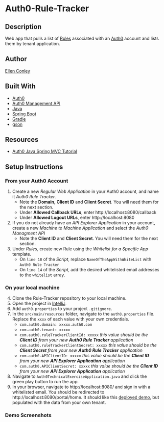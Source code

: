 # Auth0-Rule-Tracker

## Description
Web app that pulls a list of [Rules](https://auth0.com/docs/rules) associated with an [Auth0](https://auth0.com/) account and lists them by tenant application.

## Author
[Ellen Conley](https://github.com/egconley)

## Built With
- [Auth0](https://auth0.com/docs/)
- [Auth0 Management API](https://auth0.com/docs/api/management/v2)
- [Java](https://www.java.com/en/)
- [Spring Boot](https://spring.io/projects/spring-boot)
- [Gradle](https://gradle.org/)
- [gson](https://github.com/google/gson)

## Resources
- [Auth0 Java Spring MVC Tutorial](https://auth0.com/docs/quickstart/webapp/java-spring-mvc)

## Setup Instructions

### From your Auth0 Account
1. Create a new *Regular Web Application* in your Auth0 account, and name it *Auth0 Rule Tracker*.
    - Note the **Domain**, **Client ID** and **Client Secret**.  You will need them for the next section.
    - Under **Allowed Callback URLs**, enter http://localhost:8080/callback   
    - Under **Allowed Logout URLs**, enter http://localhost:8080
2. If you do not already have an *API Explorer Application* in your account, create a new *Machine to Machine Application* and select the *Auth0 Managment API*
    - Note the **Client ID** and **Client Secret**.  You will need them for the next section.
3. Under *Rules*, create new Rule using the *Whitelist for a Specific App* template.  
    - On `line 10` of the *Script*, replace `NameOfTheAppWithWhiteList` with `Auth0 Rule Tracker`
    - On `line 14` of the *Script*, add the desired whitelisted email addresses to the `whitelist` array.

### On your local machine
4. Clone the Rule-Tracker repository to your local machine.
5. Open the project in [IntelliJ](https://www.jetbrains.com/idea/).
6. Add `auth0.properties` to your project `.gitignore`.
7. In the `src/main/resources` folder, navigate to the `auth0.properties` file.  Replace the `xxxx` of each value with your own credentials.
    - `com.auth0.domain: xxxxx.auth0.com`
    - `com.auth0.tenant: xxxxx`
    - `com.auth0.ruleTrackerClientId: xxxxx` *this value should be the **Client ID** from your new **Auth0 Rule Tracker** application*
    - `com.auth0.ruleTrackerClientSecret: xxxxx` *this value should be the **Client Secret** from your new **Auth0 Rule Tracker** application*
    - `com.auth0.APIClientID: xxxxx` *this value should be the **Client ID** from your new **API Explorer Application** application*
    - `com.auth0.APIClientSecret: xxxxx` *this value should be the **Client ID** from your new **API Explorer Application** application*
8. Navigate to `Auth0TechnicalExerciseApplication.java` and click the green play button to run the app.
9. In your browser, navigate to http://localhost:8080/ and sign in with a whitelisted email. You should be redirected to http://localhost:8080/portal/home.  It should like this [deployed demo](https://rule-tracker.herokuapp.com/), but populated with the data from your own tenant.

### Demo Screenshots
